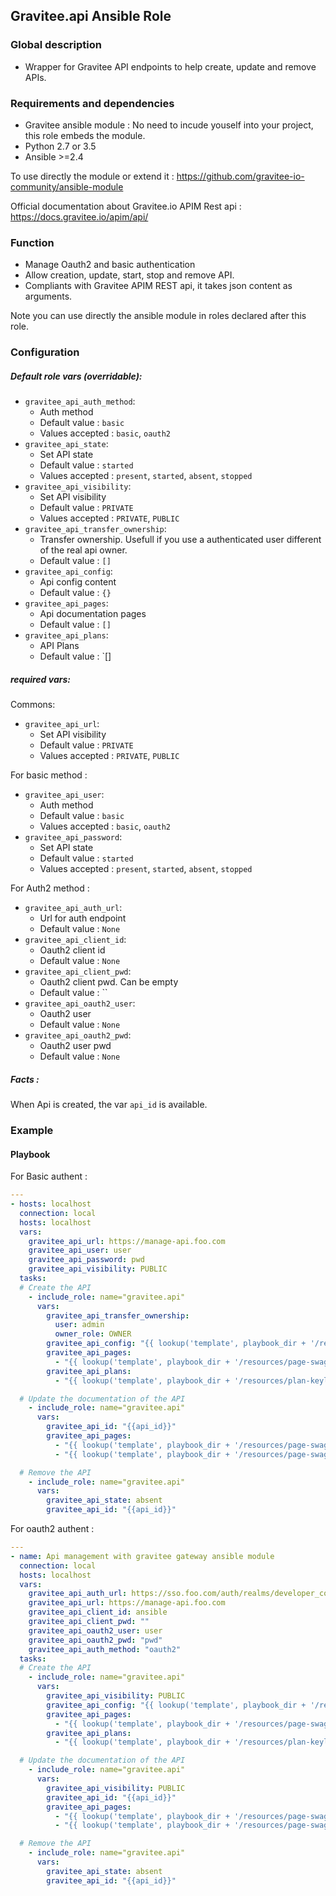 ## Gravitee.api Ansible Role

### Global description

* Wrapper for Gravitee API endpoints to help create, update and remove APIs.

### Requirements and dependencies

* Gravitee ansible module : No need to incude youself into your project, this role embeds the module.
* Python 2.7 or 3.5
* Ansible >=2.4

To use directly the module or extend it :
https://github.com/gravitee-io-community/ansible-module

Official documentation about Gravitee.io APIM Rest api : https://docs.gravitee.io/apim/api/

### Function

* Manage Oauth2 and basic authentication
* Allow creation, update, start, stop and remove API.
* Compliants with Gravitee APIM REST api, it takes json content as arguments.

Note you can use directly the ansible module in roles declared after this role.

### Configuration

##### Default role vars (overridable):
* `gravitee_api_auth_method`:
    * Auth method
    * Default value : `basic`
    * Values accepted : `basic`, `oauth2`
* `gravitee_api_state`:
    * Set API state
    * Default value : `started`
    * Values accepted : `present`, `started`, `absent`, `stopped`
* `gravitee_api_visibility`:
    * Set API visibility
    * Default value : `PRIVATE`
    * Values accepted : `PRIVATE`, `PUBLIC`
* `gravitee_api_transfer_ownership`:
    * Transfer ownership. Usefull if you use a authenticated user different of the real api owner.
    * Default value : `[]`
* `gravitee_api_config`:
    * Api config content
    * Default value : `{}`
* `gravitee_api_pages`:
    * Api documentation pages
    * Default value : `[]`
* `gravitee_api_plans`:
    * API Plans
    * Default value : `[]

##### required vars:

Commons:

* `gravitee_api_url`:
    * Set API visibility
    * Default value : `PRIVATE`
    * Values accepted : `PRIVATE`, `PUBLIC`

For basic method :

* `gravitee_api_user`:
    * Auth method
    * Default value : `basic`
    * Values accepted : `basic`, `oauth2`
* `gravitee_api_password`:
    * Set API state
    * Default value : `started`
    * Values accepted : `present`, `started`, `absent`, `stopped`

For Auth2 method :

* `gravitee_api_auth_url`:
    * Url for auth endpoint
    * Default value : `None`
* `gravitee_api_client_id`:
    * Oauth2 client id
    * Default value : `None`
* `gravitee_api_client_pwd`:
    * Oauth2 client pwd. Can be empty
    * Default value : ``
* `gravitee_api_oauth2_user`:
    * Oauth2 user
    * Default value : `None`
* `gravitee_api_oauth2_pwd`:
    * Oauth2 user pwd
    * Default value : `None`

##### Facts :

When Api is created, the var `api_id` is available.

### Example

#### Playbook

For Basic authent :

```yaml
---
- hosts: localhost
  connection: local
  hosts: localhost
  vars:
    gravitee_api_url: https://manage-api.foo.com
    gravitee_api_user: user
    gravitee_api_password: pwd
    gravitee_api_visibility: PUBLIC
  tasks:
  # Create the API
    - include_role: name="gravitee.api"
      vars:
        gravitee_api_transfer_ownership:
          user: admin
          owner_role: OWNER
        gravitee_api_config: "{{ lookup('template', playbook_dir + '/resources/create.json') }}"
        gravitee_api_pages:
          - "{{ lookup('template', playbook_dir + '/resources/page-swagger.json') }}"
        gravitee_api_plans:
          - "{{ lookup('template', playbook_dir + '/resources/plan-keyless.json') }}"

  # Update the documentation of the API
    - include_role: name="gravitee.api"
      vars:
        gravitee_api_id: "{{api_id}}"
        gravitee_api_pages:
          - "{{ lookup('template', playbook_dir + '/resources/page-swagger.json') }}"
          - "{{ lookup('template', playbook_dir + '/resources/page-swagger.json') }}"

  # Remove the API
    - include_role: name="gravitee.api"
      vars:
        gravitee_api_state: absent
        gravitee_api_id: "{{api_id}}"
 ```

For oauth2 authent :

```yaml
---
- name: Api management with gravitee gateway ansible module
  connection: local
  hosts: localhost
  vars:
    gravitee_api_auth_url: https://sso.foo.com/auth/realms/developer_community/protocol/openid-connect/token
    gravitee_api_url: https://manage-api.foo.com
    gravitee_api_client_id: ansible
    gravitee_api_client_pwd: ""
    gravitee_api_oauth2_user: user
    gravitee_api_oauth2_pwd: "pwd"
    gravitee_api_auth_method: "oauth2"
  tasks:
  # Create the API
    - include_role: name="gravitee.api"
      vars:
        gravitee_api_visibility: PUBLIC
        gravitee_api_config: "{{ lookup('template', playbook_dir + '/resources/create.json') }}"
        gravitee_api_pages:
          - "{{ lookup('template', playbook_dir + '/resources/page-swagger.json') }}"
        gravitee_api_plans:
          - "{{ lookup('template', playbook_dir + '/resources/plan-keyless.json') }}"

  # Update the documentation of the API
    - include_role: name="gravitee.api"
      vars:
        gravitee_api_visibility: PUBLIC
        gravitee_api_id: "{{api_id}}"
        gravitee_api_pages:
          - "{{ lookup('template', playbook_dir + '/resources/page-swagger.json') }}"
          - "{{ lookup('template', playbook_dir + '/resources/page-swagger.json') }}"

  # Remove the API
    - include_role: name="gravitee.api"
      vars:
        gravitee_api_state: absent
        gravitee_api_id: "{{api_id}}"
 ```